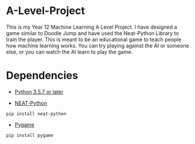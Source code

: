 # A-Level-Project
This is my Year 12 Machine Learning A Level Project. I have designed a game similar to Doodle Jump and have used the Neat-Python Library to train the player. This is meant to be an educational game to teach people how machine learning works. You can try playing against the AI or someone else, or you can watch the AI learn to play the game.

# Dependencies
- [Python 3.5.7 or later](https://www.python.org/ "Download Python")

- [NEAT-Python](https://neat-python.readthedocs.io/en/latest/installation.html "Install NEAT-Python")

``pip install neat-python``

- [Pygame](https://www.pygame.org/wiki/GettingStarted "Install Pygame")

``pip install pygame``
